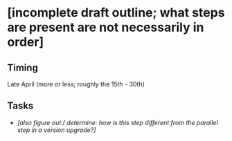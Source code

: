 # [incomplete draft outline; what steps are present are not necessarily in order]

## Timing

Late April (more or less; roughly the 15th - 30th)

## Tasks

- *[also figure out / determine: how is this step different from the parallel step in a version upgrade?]*
